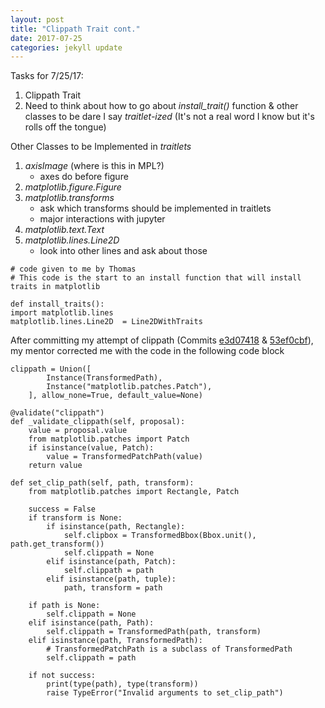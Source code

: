 ```yaml
---
layout: post
title: "Clippath Trait cont."
date: 2017-07-25
categories: jekyll update
---
```


Tasks for 7/25/17:
1. Clippath Trait
2. Need to think about how to go about *install_trait()* function & other classes to be
dare I say *traitlet-ized* (It's not a real word I know but it's rolls off the tongue)

Other Classes to be Implemented in *traitlets*
1. *axisImage* (where is this in MPL?)
    * axes do before figure
2. *matplotlib.figure.Figure*
3. *matplotlib.transforms*
    * ask which transforms should be implemented in traitlets
    * major interactions with jupyter
4. *matplotlib.text.Text*
5. *matplotlib.lines.Line2D*
    * look into other lines and ask about those

~~~
# code given to me by Thomas
# This code is the start to an install function that will install traits in matplotlib

def install_traits():
import matplotlib.lines
matplotlib.lines.Line2D  = Line2DWithTraits
~~~


After committing my attempt of clippath (Commits [e3d07418][commit1] & [53ef0cbf][commit2]), my mentor corrected me with the code in the following code block
~~~
clippath = Union([
        Instance(TransformedPath),
        Instance("matplotlib.patches.Patch"),
    ], allow_none=True, default_value=None)

@validate("clippath")
def _validate_clippath(self, proposal):
    value = proposal.value
    from matplotlib.patches import Patch
    if isinstance(value, Patch):
        value = TransformedPatchPath(value)
    return value

def set_clip_path(self, path, transform):
    from matplotlib.patches import Rectangle, Patch

    success = False
    if transform is None:
        if isinstance(path, Rectangle):
            self.clipbox = TransformedBbox(Bbox.unit(), path.get_transform())
            self.clippath = None
        elif isinstance(path, Patch):
            self.clippath = path
        elif isinstance(path, tuple):
            path, transform = path

    if path is None:
        self.clippath = None
    elif isinstance(path, Path):
        self.clippath = TransformedPath(path, transform)
    elif isinstance(path, TransformedPath):
        # TransformedPatchPath is a subclass of TransformedPath
        self.clippath = path

    if not success:
        print(type(path), type(transform))
        raise TypeError("Invalid arguments to set_clip_path")
~~~

[commit1]:https://github.com/matplotlib/matplotlib/pull/8917/commits/e3d07418e1d141fcb513fcd238f4b48ac9419cf8
[commit2]:https://github.com/matplotlib/matplotlib/pull/8917/commits/53ef0cbf875be2cac134c88f327bbb87c4da3a47

